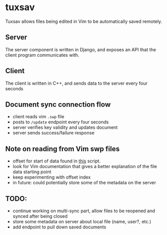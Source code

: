 # tuxsav 

Tuxsav allows files being edited in Vim to be automatically saved remotely.  

## Server

The server component is written in Django, and exposes an API that the client program communicates with.

## Client

The client is written in C++, and sends data to the server every four seconds 

## Document sync connection flow
- client reads vim `.swp` file
- posts to `/update` endpoint every four seconds
- server verifies key validity and updates document
- server sends success/failure response

## Note on reading from Vim swp files
- offset for start of data found in [this](https://github.com/adamhotep/misc-scripts/blob/master/ls.swp) script.
- look for Vim documentation that gives a better explanation of the file data starting point
- keep experimenting with offset index
- in future: could potentially store some of the metadata on the server


## TODO:
- continue working on multi-sync part, allow files to be reopened and synced after being closed
- store some metadata on server about local file (name, user?, etc.)
- add endpoint to pull down saved documents

